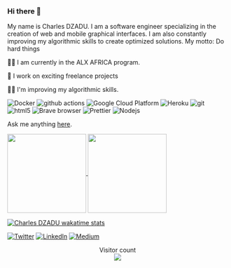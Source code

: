 ### Hi there 👋

My name is Charles DZADU. I am a software engineer specializing in the creation of web and mobile graphical interfaces. I am also constantly improving my algorithmic skills to create optimized solutions.
My motto: Do hard things

👨‍🎓 I am currently in the ALX AFRICA program.

🤝 I work on exciting freelance projects

👨‍💻 I'm improving my algorithmic skills.

<p>
  <img alt="Docker" src="https://img.shields.io/badge/-Docker-46a2f1?style=flat-square&logo=docker&logoColor=white" />
  <img alt="github actions" src="https://img.shields.io/badge/-Github_Actions-2088FF?style=flat-square&logo=github-actions&logoColor=white" />
  <img alt="Google Cloud Platform" src="https://img.shields.io/badge/-Google_Cloud_Platform-1a73e8?style=flat-square&logo=google-cloud&logoColor=white" />
  <img alt="Heroku" src="https://img.shields.io/badge/-Heroku-430098?style=flat-square&logo=heroku&logoColor=white" />
  <img alt="git" src="https://img.shields.io/badge/-Git-F05032?style=flat-square&logo=git&logoColor=white" />
  <img alt="html5" src="https://img.shields.io/badge/-HTML5-E34F26?style=flat-square&logo=html5&logoColor=white" />
  <img alt="Brave browser" src="https://img.shields.io/badge/-Brave_Browser-FB542B?style=flat-square&logo=brave&logoColor=white" />
  <img alt="Prettier" src="https://img.shields.io/badge/-Prettier-F7B93E?style=flat-square&logo=prettier&logoColor=white" />
  <img alt="Nodejs" src="https://img.shields.io/badge/-Nodejs-43853d?style=flat-square&logo=Node.js&logoColor=white" />
</p>

Ask me anything [here](https://github.com/charlesdzadu/charlesdzadu/issues?q=is%3Aissue+is%3Aopen).

<a href="https://charlesdzadu.com">
  <img height="180px" align="center" src="https://github-readme-stats.vercel.app/api?username=charlesdzadu&show_icons=true&theme=jolly&layout=compact&count_private=true" />
</a>
<a href="charlesdzadu.com">
  <img height="180px" align="center" src="https://github-readme-stats.vercel.app/api/top-langs/?username=charlesdzadu&langs_count=8&theme=jolly&layout=compact" />
</a>

[![Charles DZADU wakatime stats](https://github-readme-stats.vercel.app/api/wakatime?username=@charlesdzadu)](https://charlesdzadu.com)

<p> 
  <a href="https://twitter.com/CharlesDzadu" target="_blank"><img alt="Twitter" src="https://img.shields.io/badge/twitter-%231DA1F2.svg?&style=for-the-badge&logo=twitter&logoColor=white" /></a> 
  <a href="https://www.linkedin.com/in/charlesdzadu/" target="_blank"><img alt="LinkedIn" src="https://img.shields.io/badge/linkedin-%230077B5.svg?&style=for-the-badge&logo=linkedin&logoColor=white" /></a> 
  <a href="https://charlesdzadu.com" target="_blank"><img alt="Medium" src="https://img.shields.io/badge/medium-%2312100E.svg?&style=for-the-badge&logo=medium&logoColor=white" /></a>
</p>


<p align="center"> 
  Visitor count<br>
  <img src="https://profile-counter.glitch.me/charlesdzadu/count.svg" />
</p>
